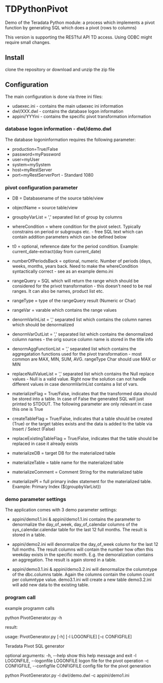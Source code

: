 # TDPythonPivot
Demo of the Teradata Python module: a process which implements a pivot function by generating SQL which does a pivot (rows to columns)

This version is supporting the RESTful API TD access. Using ODBC might require small changes.

## Install
clone the repository or 
download and unzip the zip file

## Configuration
The main configuration is done via three ini files:

* udaexec.ini - contains the main udaexec ini information 
* dwl/XXX.dwl - contains the database logon information 
* appini/YYYini - contains the specific pivot transformation information

### database logon information - dwl/demo.dwl
The database logoninformation requires the following parameter:

* production=True/False
* password=myPassword
* user=myUser
* system=mySystem
* host=myRestServer
* port=myRestServerPort - Standard 1080

### pivot configuration parameter
* DB 					= Databasename of the source table/view
* objectName 			= source table/view 
* groupbyVarList  		= ',' separated list of group by columns
* whereCondition  		= where condition for the pivot select. Typically constrains on period or subgroups etc. - free SQL text which can contain addition parameters which can be defined below 

* t0 					= optional, reference date for the period condition. Example: current_date-extract(day from current_date)
* numberOfPeriodsBack	= optional, numeric. Number of periods (days, weeks, months, years back. Need to make the whereCondition syntactically correct - see as an example demo.ini

* rangeQuery 			= SQL which will return the range which should be considered for the privot transformation - this doesn't need to be real ranges. It can also be names, product list etc. 
 
* rangeType 			= type of the rangeQuery result (Numeric or Char)
* rangeVar 				= varable which contains the range values

* denormVarInList 			= ',' separated list which contains the column names which should be denormalized
* denormVarOutList			= ',' separated list which contains the denormalized column names - the orig source column name is stored in the title info
* denormAggFunctionList 	= ',' separated list which contains the aggregatation functions used for the pivot transformation - most common are MAX, MIN, SUM, AVG. rangeType Char should use MAX or MIN
* replaceNullValueList		= ',' separated list which contains the Null replace values - Null is a valid value. Right now the solution can not handle different values in case denormVarInList contains a list of vars.

* materializeFlag 			= True/False, indicates that the transformed data should be stored into a table. In case of False the generated SQL will just printed to STDOUT. The following parameter are only relevant in case this one is True
* createTableFlag 			= True/False, indicates that a table should be created (True) or the target tables exists and the data is added to the table via Insert / Select (False)
* replaceExistingTableFlag 	= True/False, indicates that the table should be replaced in case it already exists
* materializeDB 			= target DB for the materialized table
* materializeTable 			= table name for the materialized table
* materializeComment 		= Comment String for the materialized table
* materializePI 			= full primary index statement for the materialized table. Example: Primary Index (${groupbyVarList}) 

### demo parameter settings
The application comes with 3 demo parameter settings:

* appini/demo1.1.ini & appini/demo1.1.ini 
contains the parameter to denormalize the day_of_week, day_of_calendar  columns of the sys_calendar.calendar table for the last 12 full months. 
The result is stored in a table.

* appini/demo2.ini
will denormalize the day_of_week column for the last 12 full months. The result columns will contain the number how often this weekday exists in the specific month. E.g. the demoralization contains an aggregation. 
The result is again stored in a table.

* appini/demo3.1.ini & appini/demo3.2.ini
will denormalize the columntype of the dbc.columns table. Again the columns contain the column count per columntype value.
demo3.1.ini will create a new table 
demo3.2.ini will add new data to the existing table. 

### program call 
example programm calls

python PivotGenerator.py -h 

result: 

usage: PivotGenerator.py [-h] [-l LOGONFILE] [-c CONFIGFILE]

Teradata Pivot SQL generator

optional arguments:
  -h, --help            show this help message and exit
  -l LOGONFILE, --logonfile LOGONFILE
                        logon file for the pivot operation
  -c CONFIGFILE, --configfile CONFIGFILE
                        config file for the pivot generation

python PivotGenerator.py -l dwl/demo.dwl  -c appini/demo1.ini 

